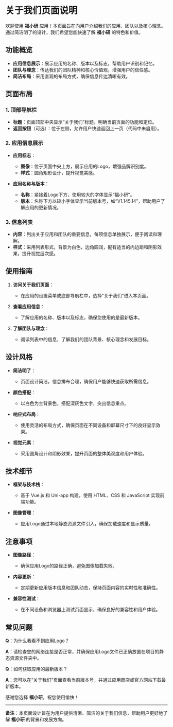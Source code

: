# 关于我们页面说明

欢迎使用 **福小研** 应用！本页面旨在向用户介绍我们的应用、团队以及核心理念。通过简洁明了的设计，我们希望您能快速了解 **福小研** 的特色和价值。

## 功能概览

- **应用信息展示**：展示应用的名称、版本以及标志，帮助用户识别和记忆。
- **团队与理念**：传达我们的团队精神和核心价值观，增强用户的信任感。
- **简洁布局**：采用直观的布局方式，确保信息传达清晰有效。

## 页面布局

### 1. 顶部导航栏

- **标题**：页面顶部中央显示“关于我们”标题，明确当前页面的功能和定位。
- **返回按钮**（可选）：位于左侧，允许用户快速返回上一页（代码中未启用）。

### 2. 应用信息展示

- **应用标志**：
  - **图像**：位于页面中央上方，展示应用的Logo，增强品牌识别度。
  - **样式**：圆角矩形设计，提升视觉美感。
  
- **应用名称与版本**：
  - **名称**：紧接着Logo下方，使用较大的字体显示“福小研”。
  - **版本**：名称下方以较小字体显示当前版本号，如“V1.145.14”，帮助用户了解应用的更新情况。

### 3. 信息列表

- **内容**：列出关于应用和团队的重要信息，每项信息单独展示，便于阅读和理解。
- **样式**：采用列表形式，背景为白色，边角圆润，配有适当的内边距和阴影效果，提升视觉层次感。

## 使用指南

1. **访问关于我们页面**：
   - 在应用的设置菜单或底部导航栏中，选择“关于我们”进入本页面。
   
2. **查看应用信息**：
   - 了解应用的名称、版本以及标志，确保您使用的是最新版本。
   
3. **了解团队与理念**：
   - 阅读列表中的信息，了解我们的团队背景、核心理念和发展目标。

## 设计风格

- **简洁明了**：
  - 页面设计简洁，信息排布合理，确保用户能够快速获取所需信息。
  
- **颜色搭配**：
  - 以白色为主背景色，搭配深灰色文字，突出信息重点。
  
- **响应式布局**：
  - 使用灵活的布局方式，确保页面在不同设备和屏幕尺寸下的良好显示效果。
  
- **视觉元素**：
  - 采用圆角设计和阴影效果，提升页面的整体美观度和用户体验。

## 技术细节

- **框架与技术栈**：
  - 基于 Vue.js 和 Uni-app 构建，使用 HTML、CSS 和 JavaScript 实现前端功能。
  
- **图像管理**：
  - 应用Logo通过本地静态资源文件引入，确保加载速度和显示质量。

## 注意事项

- **图像路径**：
  - 确保应用Logo的路径正确，避免图像加载失败。
  
- **内容更新**：
  - 定期更新应用版本信息和团队动态，保持页面内容的实时性和准确性。
  
- **兼容性测试**：
  - 在不同设备和浏览器上测试页面显示，确保良好的兼容性和用户体验。

## 常见问题

**Q**：为什么我看不到应用Logo？

**A**：请检查您的网络连接是否正常，并确保应用Logo文件已正确放置在项目的静态资源文件夹中。

**Q**：如何获取应用的最新版本？

**A**：您可以在“关于我们”页面查看当前版本号，并通过应用商店或官方网站下载最新版本。


感谢您选择 **福小研**，祝您使用愉快！

---

**备注**：本页面设计旨在为用户提供清晰、简洁的关于我们信息，帮助用户更好地了解 **福小研** 的背景和发展方向。